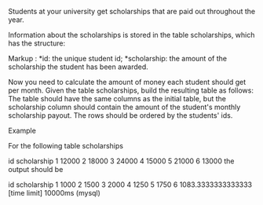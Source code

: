Students at your university get scholarships that are paid out throughout the year.

Information about the scholarships is stored in the table scholarships, which has the structure:

Markup :  *id: the unique student id;
          *scholarship: the amount of the scholarship the student has been awarded.
          
Now you need to calculate the amount of money each student should get per month. Given the table scholarships, build the resulting table as follows: The table should have the same columns as the initial table, but the scholarship column should contain the amount of the student's monthly scholarship payout. The rows should be ordered by the students' ids.

Example

For the following table scholarships

id	scholarship
1	12000
2	18000
3	24000
4	15000
5	21000
6	13000
the output should be

id	scholarship
1	1000
2	1500
3	2000
4	1250
5	1750
6	1083.3333333333333
[time limit] 10000ms (mysql)
